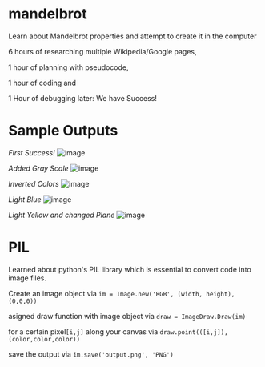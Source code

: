 # mandelbrot
Learn about Mandelbrot properties and attempt to create it in the computer

6 hours of researching multiple Wikipedia/Google pages,

1 hour of planning with pseudocode,

1 hour of coding and

1 Hour of debugging later: We have Success!


# Sample Outputs

*First Success!*
![image](https://github.com/sedaji/mandelbrot/blob/master/pictures/FIRSTSUCCESS.png?raw=true)

*Added Gray Scale*
![image](https://github.com/sedaji/mandelbrot/blob/master/pictures/INVERTEDCOLOREDSUCESS.png?raw=true)

*Inverted Colors*
![image](https://github.com/sedaji/mandelbrot/blob/master/pictures/COLOREDSUCCESS.png?raw=true)

*Light Blue*
![image](https://github.com/sedaji/mandelbrot/blob/master/pictures/LIGHTBLUE.png?raw=true)

*Light Yellow and changed Plane*
![image](https://github.com/sedaji/mandelbrot/blob/master/pictures/reddit.png?raw=true)


# PIL 
Learned about python's PIL library which is essential to convert code into image files. 

Create an image object via ```im = Image.new('RGB', (width, height), (0,0,0))```

asigned draw function with image object via ```draw = ImageDraw.Draw(im)```

for a certain pixel```[i,j]``` along your canvas via ```draw.point(([i,j]), (color,color,color))```

save the output via ```im.save('output.png', 'PNG')```
